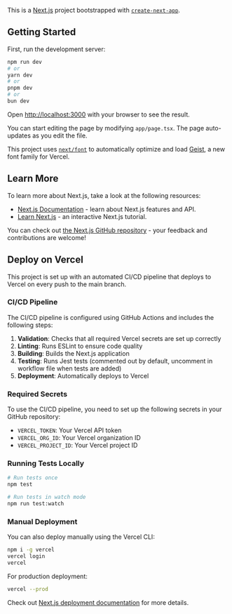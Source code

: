 This is a [Next.js](https://nextjs.org) project bootstrapped with [`create-next-app`](https://nextjs.org/docs/app/api-reference/cli/create-next-app).

## Getting Started

First, run the development server:

```bash
npm run dev
# or
yarn dev
# or
pnpm dev
# or
bun dev
```

Open [http://localhost:3000](http://localhost:3000) with your browser to see the result.

You can start editing the page by modifying `app/page.tsx`. The page auto-updates as you edit the file.

This project uses [`next/font`](https://nextjs.org/docs/app/building-your-application/optimizing/fonts) to automatically optimize and load [Geist](https://vercel.com/font), a new font family for Vercel.

## Learn More

To learn more about Next.js, take a look at the following resources:

- [Next.js Documentation](https://nextjs.org/docs) - learn about Next.js features and API.
- [Learn Next.js](https://nextjs.org/learn) - an interactive Next.js tutorial.

You can check out [the Next.js GitHub repository](https://github.com/vercel/next.js) - your feedback and contributions are welcome!

## Deploy on Vercel

This project is set up with an automated CI/CD pipeline that deploys to Vercel on every push to the main branch.

### CI/CD Pipeline

The CI/CD pipeline is configured using GitHub Actions and includes the following steps:

1. **Validation**: Checks that all required Vercel secrets are set up correctly
2. **Linting**: Runs ESLint to ensure code quality
3. **Building**: Builds the Next.js application
4. **Testing**: Runs Jest tests (commented out by default, uncomment in workflow file when tests are added)
5. **Deployment**: Automatically deploys to Vercel

### Required Secrets

To use the CI/CD pipeline, you need to set up the following secrets in your GitHub repository:

- `VERCEL_TOKEN`: Your Vercel API token
- `VERCEL_ORG_ID`: Your Vercel organization ID
- `VERCEL_PROJECT_ID`: Your Vercel project ID

### Running Tests Locally

```bash
# Run tests once
npm test

# Run tests in watch mode
npm run test:watch
```

### Manual Deployment

You can also deploy manually using the Vercel CLI:

```bash
npm i -g vercel
vercel login
vercel
```

For production deployment:

```bash
vercel --prod
```

Check out [Next.js deployment documentation](https://nextjs.org/docs/app/building-your-application/deploying) for more details.
